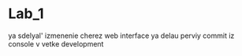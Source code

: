 # Lab_1
ya sdelyal' izmenenie cherez web interface
ya delau perviy commit iz console
v vetke development

